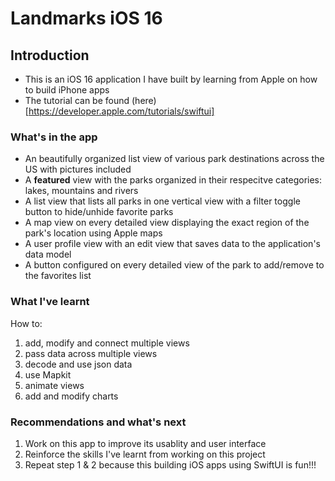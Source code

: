#  Landmarks iOS 16
## Introduction
- This is an iOS 16 application I have built by learning from Apple on how to build iPhone apps 
- The tutorial can be found (here)[https://developer.apple.com/tutorials/swiftui]

### What's in the app
- An beautifully organized list view of various park destinations across the US with pictures included
- A __featured__ view with the parks organized in their respecitve categories: lakes, mountains and rivers
- A list view that lists all parks in one vertical view with a filter toggle button to hide/unhide favorite parks
- A map view on every detailed view displaying the exact region of the park's location using Apple maps
- A user profile view with an edit view that saves data to the application's data model
- A button configured on every detailed view of the park to add/remove to the favorites list  

### What I've learnt
How to:
   1. add, modify and connect multiple views
   2. pass data across multiple views
   3. decode and use json data
   4. use Mapkit
   5. animate views
   6. add and modify charts

### Recommendations and what's next
1. Work on this app to improve its usablity and user interface
2. Reinforce the skills I've learnt from working on this project
3. Repeat step 1 & 2 because this building iOS apps using SwiftUI is fun!!!
